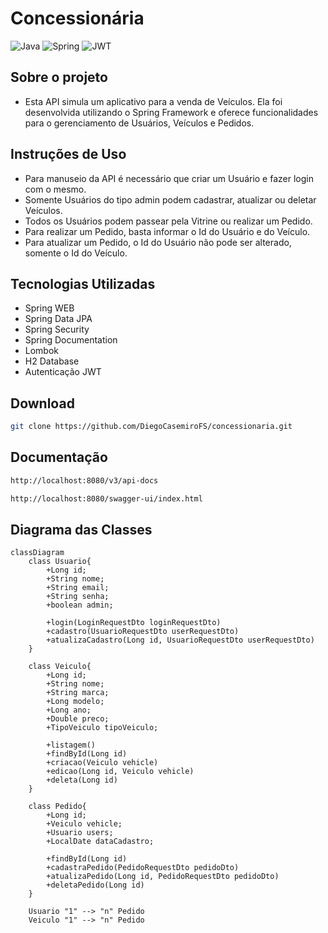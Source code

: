 # Concessionária
![Java](https://img.shields.io/badge/java-%23ED8B00.svg?style=for-the-badge&logo=openjdk&logoColor=white)
![Spring](https://img.shields.io/badge/spring-%236DB33F.svg?style=for-the-badge&logo=spring&logoColor=white)
![JWT](https://img.shields.io/badge/JWT-black?style=for-the-badge&logo=JSON%20web%20tokens)

## Sobre o projeto

- Esta API simula um aplicativo para a venda de Veículos. Ela foi desenvolvida utilizando o Spring Framework
e oferece funcionalidades para o gerenciamento de Usuários, Veículos e Pedidos.

## Instruções de Uso

- Para manuseio da API é necessário que criar um Usuário e fazer login com o mesmo.
- Somente Usuários do tipo admin podem cadastrar, atualizar ou deletar Veículos.
- Todos os Usuários podem passear pela Vitrine ou realizar um Pedido.
- Para realizar um Pedido, basta informar o Id do Usuário e do Veículo.
- Para atualizar um Pedido, o Id do Usuário não pode ser alterado, somente o Id do Veículo.

## Tecnologias Utilizadas

- Spring WEB
- Spring Data JPA
- Spring Security
- Spring Documentation
- Lombok
- H2 Database
- Autenticação JWT

## Download

```bash
git clone https://github.com/DiegoCasemiroFS/concessionaria.git
```

## Documentação 

```bash
http://localhost:8080/v3/api-docs
```

```bash
http://localhost:8080/swagger-ui/index.html
```

## Diagrama das Classes

```mermaid
classDiagram
    class Usuario{
        +Long id;
        +String nome;
        +String email;
        +String senha;
        +boolean admin;
        
        +login(LoginRequestDto loginRequestDto)
        +cadastro(UsuarioRequestDto userRequestDto)
        +atualizaCadastro(Long id, UsuarioRequestDto userRequestDto)
    }
    
    class Veiculo{
        +Long id;
        +String nome;
        +String marca;
        +Long modelo;
        +Long ano;
        +Double preco;
        +TipoVeiculo tipoVeiculo;
        
        +listagem()
        +findById(Long id)
        +criacao(Veiculo vehicle)
        +edicao(Long id, Veiculo vehicle)
        +deleta(Long id)
    }
    
    class Pedido{
        +Long id;
        +Veiculo vehicle;
        +Usuario users;
        +LocalDate dataCadastro;
        
        +findById(Long id)
        +cadastraPedido(PedidoRequestDto pedidoDto)
        +atualizaPedido(Long id, PedidoRequestDto pedidoDto)
        +deletaPedido(Long id)
    }
    
    Usuario "1" --> "n" Pedido
    Veiculo "1" --> "n" Pedido
```

